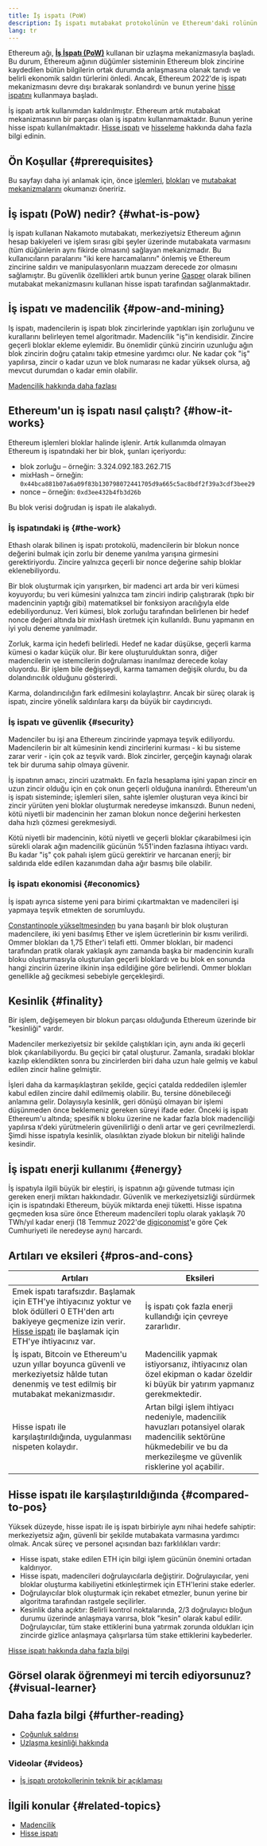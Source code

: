 ```yaml
---
title: İş ispatı (PoW)
description: İş ispatı mutabakat protokolünün ve Ethereum'daki rolünün bir açıklaması.
lang: tr
---
```


Ethereum ağı, **[İş İspatı (PoW)](/developers/docs/consensus-mechanisms/pow)** kullanan bir uzlaşma mekanizmasıyla başladı. Bu durum, Ethereum ağının düğümler sisteminin Ethereum blok zincirine kaydedilen bütün bilgilerin ortak durumda anlaşmasına olanak tanıdı ve belirli ekonomik saldırı türlerini önledi. Ancak, Ethereum 2022'de iş ispatı mekanizmasını devre dışı bırakarak sonlandırdı ve bunun yerine [hisse ispatını](/developers/docs/consensus-mechanisms/pos) kullanmaya başladı.

<InfoBanner emoji=":wave:">
    İş ispatı artık kullanımdan kaldırılmıştır. Ethereum artık mutabakat mekanizmasının bir parçası olan iş ispatını kullanmamaktadır. Bunun yerine hisse ispatı kullanılmaktadır. <a href="/developers/docs/consensus-mechanisms/pos/">Hisse ispatı</a> ve <a href="/staking/">hisseleme</a> hakkında daha fazla bilgi edinin.
</InfoBanner>

## Ön Koşullar {#prerequisites}

Bu sayfayı daha iyi anlamak için, önce [işlemleri](/developers/docs/transactions/), [blokları](/developers/docs/blocks/) ve [mutabakat mekanizmalarını](/developers/docs/consensus-mechanisms/) okumanızı öneririz.

## İş ispatı (PoW) nedir? {#what-is-pow}

İş ispatı kullanan Nakamoto mutabakatı, merkeziyetsiz Ethereum ağının hesap bakiyeleri ve işlem sırası gibi şeyler üzerinde mutabakata varmasını (tüm düğünlerin aynı fikirde olmasını) sağlayan mekanizmadır. Bu kullanıcıların paralarını "iki kere harcamalarını" önlemiş ve Ethereum zincirine saldırı ve manipulasyonların muazzam derecede zor olmasını sağlamıştır. Bu güvenlik özellikleri artık bunun yerine [Gasper](/developers/docs/consensus-mechanisms/pos/gasper/) olarak bilinen mutabakat mekanizmasını kullanan hisse ispatı tarafından sağlanmaktadır.

## İş ispatı ve madencilik {#pow-and-mining}

Iş ispatı, madencilerin iş ispatı blok zincirlerinde yaptıkları işin zorluğunu ve kurallarını belirleyen temel algoritmadır. Madencilik "iş"in kendisidir. Zincire geçerli bloklar ekleme eylemidir. Bu önemlidir çünkü zincirin uzunluğu ağın blok zincirin doğru çatalını takip etmesine yardımcı olur. Ne kadar çok "iş" yapılırsa, zincir o kadar uzun ve blok numarası ne kadar yüksek olursa, ağ mevcut durumdan o kadar emin olabilir.

[Madencilik hakkında daha fazlası](/developers/docs/consensus-mechanisms/pow/mining/)

## Ethereum'un iş ispatı nasıl çalıştı? {#how-it-works}

Ethereum işlemleri bloklar halinde işlenir. Artık kullanımda olmayan Ethereum iş ispatındaki her bir blok, şunları içeriyordu:

- blok zorluğu – örneğin: 3.324.092.183.262.715
- mixHash – örneğin: `0x44bca881b07a6a09f83b130798072441705d9a665c5ac8bdf2f39a3cdf3bee29`
- nonce – örneğin: `0xd3ee432b4fb3d26b`

Bu blok verisi doğrudan iş ispatı ile alakalıydı.

### İş ispatındaki iş {#the-work}

Ethash olarak bilinen iş ispatı protokolü, madencilerin bir blokun nonce değerini bulmak için zorlu bir deneme yanılma yarışına girmesini gerektiriyordu. Zincire yalnızca geçerli bir nonce değerine sahip bloklar eklenebiliyordu.

Bir blok oluşturmak için yarışırken, bir madenci art arda bir veri kümesi koyuyordu; bu veri kümesini yalnızca tam zinciri indirip çalıştırarak (tıpkı bir madencinin yaptığı gibi) matematiksel bir fonksiyon aracılığıyla elde edebiliyordunuz. Veri kümesi, blok zorluğu tarafından belirlenen bir hedef nonce değeri altında bir mixHash üretmek için kullanıldı. Bunu yapmanın en iyi yolu deneme yanılmadır.

Zorluk, karma için hedefi belirledi. Hedef ne kadar düşükse, geçerli karma kümesi o kadar küçük olur. Bir kere oluşturulduktan sonra, diğer madencilerin ve istemcilerin doğrulaması inanılmaz derecede kolay oluyordu. Bir işlem bile değişseydi, karma tamamen değişik olurdu, bu da dolandırıcılık olduğunu gösterirdi.

Karma, dolandırıcılığın fark edilmesini kolaylaştırır. Ancak bir süreç olarak iş ispatı, zincire yönelik saldırılara karşı da büyük bir caydırıcıydı.

### İş ispatı ve güvenlik {#security}

Madenciler bu işi ana Ethereum zincirinde yapmaya teşvik ediliyordu. Madencilerin bir alt kümesinin kendi zincirlerini kurması - ki bu sisteme zarar verir - için çok az teşvik vardı. Blok zincirler, gerçeğin kaynağı olarak tek bir duruma sahip olmaya güvenir.

İş ispatının amacı, zinciri uzatmaktı. En fazla hesaplama işini yapan zincir en uzun zincir olduğu için en çok onun geçerli olduğuna inanılırdı. Ethereum'un iş ispatı sisteminde; işlemleri silen, sahte işlemler oluşturan veya ikinci bir zincir yürüten yeni bloklar oluşturmak neredeyse imkansızdı. Bunun nedeni, kötü niyetli bir madencinin her zaman blokun nonce değerini herkesten daha hızlı çözmesi gerekmesiydi.

Kötü niyetli bir madencinin, kötü niyetli ve geçerli bloklar çıkarabilmesi için sürekli olarak ağın madencilik gücünün %51'inden fazlasına ihtiyacı vardı. Bu kadar "iş" çok pahalı işlem gücü gerektirir ve harcanan enerji; bir saldırıda elde edilen kazanımdan daha ağır basmış bile olabilir.

### İş ispatı ekonomisi {#economics}

İş ispatı ayrıca sisteme yeni para birimi çıkartmaktan ve madencileri işi yapmaya teşvik etmekten de sorumluydu.

[Constantinople yükseltmesinden](/history/#constantinople) bu yana başarılı bir blok oluşturan madencilere, iki yeni basılmış Ether ve işlem ücretlerinin bir kısmı verilirdi. Ommer blokları da 1,75 Ether'i telafi etti. Ommer blokları, bir madenci tarafından pratik olarak yaklaşık aynı zamanda başka bir madencinin kurallı bloku oluşturmasıyla oluşturulan geçerli bloklardı ve bu blok en sonunda hangi zincirin üzerine ilkinin inşa edildiğine göre belirlendi. Ommer blokları genellikle ağ gecikmesi sebebiyle gerçekleşirdi.

## Kesinlik {#finality}

Bir işlem, değişemeyen bir blokun parçası olduğunda Ethereum üzerinde bir "kesinliği" vardır.

Madenciler merkeziyetsiz bir şekilde çalıştıkları için, aynı anda iki geçerli blok çıkarılabiliyordu. Bu geçici bir çatal oluşturur. Zamanla, sıradaki bloklar kazılıp eklendikten sonra bu zincirlerden biri daha uzun hale gelmiş ve kabul edilen zincir haline gelmiştir.

İşleri daha da karmaşıklaştıran şekilde, geçici çatalda reddedilen işlemler kabul edilen zincire dahil edilmemiş olabilir. Bu, tersine dönebileceği anlamına gelir. Dolayısıyla kesinlik, geri dönüşü olmayan bir işlemi düşünmeden önce beklemeniz gereken süreyi ifade eder. Önceki iş ispatı Ethereum'u altında; spesifik `N` bloku üzerine ne kadar fazla blok madenciliği yapılırsa `N`'deki yürütmelerin güvenilirliği o denli artar ve geri çevrilmezlerdi. Şimdi hisse ispatıyla kesinlik, olasılıktan ziyade blokun bir niteliği halinde kesindir.

## İş ispatı enerji kullanımı {#energy}

İş ispatıyla ilgili büyük bir eleştiri, iş ispatının ağı güvende tutması için gereken enerji miktarı hakkındadır. Güvenlik ve merkeziyetsizliği sürdürmek için is ispatındaki Ethereum, büyük miktarda eneji tüketti. Hisse ispatına geçmeden kısa süre önce Ethereum madencileri toplu olarak yaklaşık 70 TWh/yıl kadar enerji (18 Temmuz 2022'de [digiconomist](digiconomist.net)'e göre Çek Cumhuriyeti ile neredeyse aynı) harcardı.

## Artıları ve eksileri {#pros-and-cons}

| Artıları                                                                                                                                                                                                                             | Eksileri                                                                                                                                                                  |
| ------------------------------------------------------------------------------------------------------------------------------------------------------------------------------------------------------------------------------------ | ------------------------------------------------------------------------------------------------------------------------------------------------------------------------- |
| Emek ispatı tarafsızdır. Başlamak için ETH'ye ihtiyacınız yoktur ve blok ödülleri 0 ETH'den artı bakiyeye geçmenize izin verir. [Hisse ispatı](/developers/docs/consensus-mechanisms/pos/) ile başlamak için ETH'ye ihtiyacınız var. | İş ispatı çok fazla enerji kullandığı için çevreye zararlıdır.                                                                                                            |
| İş ispatı, Bitcoin ve Ethereum'u uzun yıllar boyunca güvenli ve merkeziyetsiz hâlde tutan denenmiş ve test edilmiş bir mutabakat mekanizmasıdır.                                                                                     | Madencilik yapmak istiyorsanız, ihtiyacınız olan özel ekipman o kadar özeldir ki büyük bir yatırım yapmanız gerekmektedir.                                                |
| Hisse ispatı ile karşılaştırıldığında, uygulanması nispeten kolaydır.                                                                                                                                                                | Artan bilgi işlem ihtiyacı nedeniyle, madencilik havuzları potansiyel olarak madencilik sektörüne hükmedebilir ve bu da merkezileşme ve güvenlik risklerine yol açabilir. |

## Hisse ispatı ile karşılaştırıldığında {#compared-to-pos}

Yüksek düzeyde, hisse ispatı ile iş ispatı birbiriyle aynı nihai hedefe sahiptir: merkeziyetsiz ağın, güvenli bir şekilde mutabakata varmasına yardımcı olmak. Ancak süreç ve personel açısından bazı farklılıkları vardır:

- Hisse ispatı, stake edilen ETH için bilgi işlem gücünün önemini ortadan kaldırıyor.
- Hisse ispatı, madencileri doğrulayıcılarla değiştirir. Doğrulayıcılar, yeni bloklar oluşturma kabiliyetini etkinleştirmek için ETH'lerini stake ederler.
- Doğrulayıcılar blok oluşturmak için rekabet etmezler, bunun yerine bir algoritma tarafından rastgele seçilirler.
- Kesinlik daha açıktır: Belirli kontrol noktalarında, 2/3 doğrulayıcı bloğun durumu üzerinde anlaşmaya varırsa, blok "kesin" olarak kabul edilir. Doğrulayıcılar, tüm stake ettiklerini buna yatırmak zorunda oldukları için zincirde gizlice anlaşmaya çalışırlarsa tüm stake ettiklerini kaybederler.

[Hisse ispatı hakkında daha fazla bilgi](/developers/docs/consensus-mechanisms/pos/)

## Görsel olarak öğrenmeyi mi tercih ediyorsunuz? {#visual-learner}

<YouTube id="3EUAcxhuoU4" />

## Daha fazla bilgi {#further-reading}

- [Çoğunluk saldırısı](https://en.bitcoin.it/wiki/Majority_attack)
- [Uzlaşma kesinliği hakkında](https://blog.ethereum.org/2016/05/09/on-settlement-finality/)

### Videolar {#videos}

- [İş ispatı protokollerinin teknik bir açıklaması](https://youtu.be/9V1bipPkCTU)

## İlgili konular {#related-topics}

- [Madencilik](/developers/docs/consensus-mechanisms/pow/mining/)
- [Hisse ispatı](/developers/docs/consensus-mechanisms/pos/)
